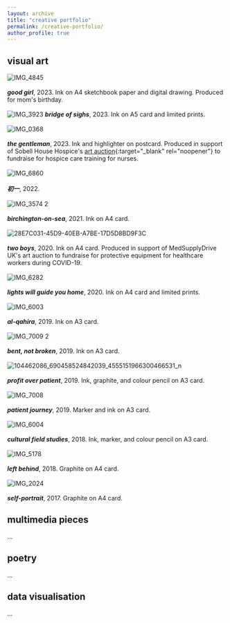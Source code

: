 ```yaml
---
layout: archive
title: "creative portfolio"
permalink: /creative-portfolio/
author_profile: true
---
```

## visual art
![IMG_4845](https://github.com/yaning-wu/yaning-wu.github.io/assets/145920710/0ab8bbf2-55e3-461f-830d-2d54af8150df)
<br><br>
_**good girl**_, 2023. Ink on A4 sketchbook paper and digital drawing. Produced for mom's birthday.
<br><br>
![IMG_3923](https://github.com/yaning-wu/yaning-wu.github.io/assets/145920710/1e782918-30b9-4f46-bdcb-246482e67a9b)
_**bridge of sighs**_, 2023. Ink on A5 card and limited prints.
<br><br>
![IMG_0368](https://github.com/yaning-wu/yaning-wu.github.io/assets/145920710/2ac140a2-7310-4c62-a81e-ab0a40608679)
<br><br>
_**the gentleman**_, 2023. Ink and highlighter on postcard. Produced in support of Sobell House Hospice's [art auction](https://sobellhouse.org/get-involved/my-lovely-postcards/){:target="_blank" rel="noopener"} to fundraise for hospice care training for nurses.
<br><br>
![IMG_6860](https://github.com/yaning-wu/yaning-wu.github.io/assets/145920710/ecaa6614-6c4e-41ec-89a1-fed9e989c041)
<br><br>
_**初一**_, 2022.
<br><br>
![IMG_3574 2](https://github.com/yaning-wu/yaning-wu.github.io/assets/145920710/6ffb0c0b-badd-48df-8251-0a3f893585c6)
<br><br>
_**birchington-on-sea**_, 2021. Ink on A4 card. 
<br><br>
![28E7C031-45D9-40EB-A7BE-17D5D8BD9F3C](https://github.com/yaning-wu/yaning-wu.github.io/assets/145920710/0d42bd53-1102-4fc3-a305-2ec8fb073611)
<br><br>
_**two boys**_, 2020. Ink on A4 card. Produced in support of MedSupplyDrive UK's art auction to fundraise for protective equipment for healthcare workers during COVID-19.
<br><br>
![IMG_6282](https://github.com/yaning-wu/yaning-wu.github.io/assets/145920710/4ed653f1-5e02-413f-9772-ab21ffbe4659)
<br><br>
_**lights will guide you home**_, 2020. Ink on A4 card and limited prints.
<br><br>
![IMG_6003](https://github.com/yaning-wu/yaning-wu.github.io/assets/145920710/eaf3eda7-5920-4669-969c-23c9f0a33213)
<br><br>
_**al-qahira**_, 2019. Ink on A3 card.
<br><br>
![IMG_7009 2](https://github.com/yaning-wu/yaning-wu.github.io/assets/145920710/7ae5f6eb-a20f-4ddb-9e10-1231ff9e8551)
<br><br>
_**bent, not broken**_, 2019. Ink on A3 card.
<br><br>
![104462086_690458524842039_4555151966300466531_n](https://github.com/yaning-wu/yaning-wu.github.io/assets/145920710/1bb9a7e0-6b57-4cfd-8248-5fd944bb7e6a)
<br><br>
_**profit over patient**_, 2019. Ink, graphite, and colour pencil on A3 card.
<br><br>
![IMG_7008](https://github.com/yaning-wu/yaning-wu.github.io/assets/145920710/44aa41fd-503b-4ec1-8807-6c5b2a1c5268)
<br><br>
_**patient journey**_, 2019. Marker and ink on A3 card.
<br><br>
![IMG_6004](https://github.com/yaning-wu/yaning-wu.github.io/assets/145920710/bfae9e34-df40-4796-91d3-af2fb16b6b86)
<br><br>
_**cultural field studies**_, 2018. Ink, marker, and colour pencil on A3 card.
<br><br>
![IMG_5178](https://github.com/yaning-wu/yaning-wu.github.io/assets/145920710/58bcddc9-84a3-4789-94c1-7be334ed8ccb)
<br><br>
_**left behind**_, 2018. Graphite on A4 card.
<br><br>
![IMG_2024](https://github.com/yaning-wu/yaning-wu.github.io/assets/145920710/64005da6-395d-4446-b842-f62eb0e2cb07)
<br><br>
_**self-portrait**_, 2017. Graphite on A4 card.

## multimedia pieces
...

## poetry
...

## data visualisation
...




